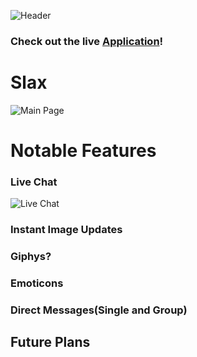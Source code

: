 ![Header](https://i.imgur.com/w9bqPgp.png)

### Check out the live [Application](http://slax.us)!

# Slax

![Main Page](https://i.imgur.com/AqIcIkU.jpg)

# Notable Features

### Live Chat

![Live Chat](https://github.com/ameet01/slax/blob/master/docs/Live%20Chat%20-%20Production%20Readme.gif)

### Instant Image Updates

### Giphys?

### Emoticons

### Direct Messages(Single and Group)

## Future Plans
